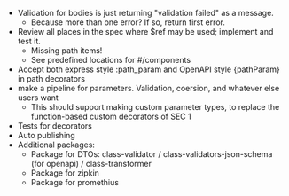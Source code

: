 - Validation for bodies is just returning "validation failed" as a message.
  - Because more than one error? If so, return first error.
- Review all places in the spec where $ref may be used; implement and test it.
  - Missing path items!
  - See predefined locations for #/components
- Accept both express style :path_param and OpenAPI style {pathParam} in path decorators
- make a pipeline for parameters. Validation, coersion, and whatever else users want
  - This should support making custom parameter types, to replace the function-based custom decorators of SEC 1
- Tests for decorators
- Auto publishing
- Additional packages:
  - Package for DTOs: class-validator / class-validators-json-schema (for openapi) / class-transformer
  - Package for zipkin
  - Package for promethius
